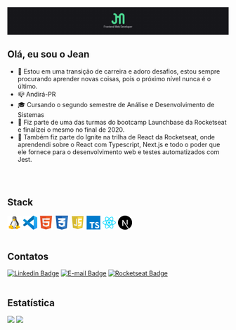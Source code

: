 <img src="./assets/banner.png" />

## Olá, eu sou o Jean
- 📰 Estou em uma transição de carreira e adoro desafios, estou sempre procurando aprender novas coisas, pois o próximo nível nunca é o último.
- 📪 Andirá-PR
- 🎓 Cursando o segundo semestre de Análise e Desenvolvimento de Sistemas
- 🚀 Fiz parte de uma das turmas do bootcamp Launchbase da Rocketseat e finalizei o mesmo no final de 2020.
- 🚀 Também fiz parte do Ignite na trilha de React da Rocketseat, onde aprendendi sobre o React com Typescript, Next.js e todo o poder que ele fornece para o desenvolvimento web e testes automatizados com Jest.
<br />
<br />

## Stack
<span><img src="assets/linux.png" height="32"></span>
<span><img src="assets/vscode.png" height="32"></span>
<span><img src="assets/html5.png" height="32"></span>
<span><img src="assets/css3.png" height="32"></span>
<span><img src="assets/js.png" height="32"></span>
<span><img src="assets/ts.png" height="32"></span>
<span><img src="assets/react.png" height="32"></span>
<span><img src="assets/nextjs.png" height="32"></span>
<br />
<br />

## Contatos
[![Linkedin Badge](https://img.shields.io/badge/LinkedIn-jfmacedo91-%232867B2)](https://www.linkedin.com/in/jfmacedo91/) 
[![E-mail Badge](https://img.shields.io/badge/E--mail-jfmacedo91@gmail.com-%23DB4437)](mailto:jfmacedo91@gmail.com)
[![Rocketseat Badge](https://img.shields.io/badge/rocketseat-jfmacedo91-%238257e6)](https://app.rocketseat.com.br/me/jfmacedo91)
<br />
<br />

## Estatística
<a href="#"><img src="https://github-readme-stats.vercel.app/api?username=jfmacedo91&hide_border=true&show_icons=true&count_private=true&theme=gotham" height="160"></a>
<a href="#"><img src="https://github-readme-stats.vercel.app/api/top-langs/?username=jfmacedo91&hide_border=true&layout=compact&theme=gotham" height="160"></a>

